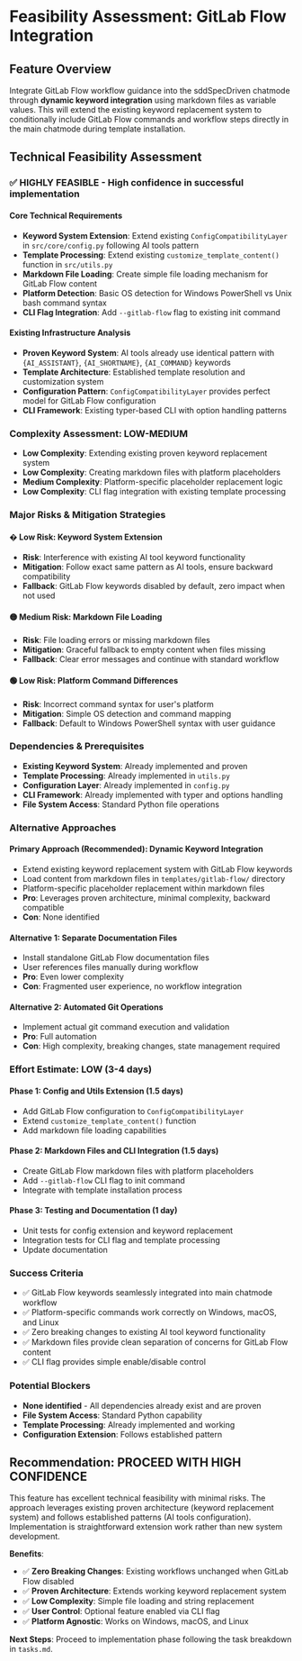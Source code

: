 # Feasibility Assessment: GitLab Flow Integration

## Feature Overview
Integrate GitLab Flow workflow guidance into the sddSpecDriven chatmode through **dynamic keyword integration** using markdown files as variable values. This will extend the existing keyword replacement system to conditionally include GitLab Flow commands and workflow steps directly in the main chatmode during template installation.

## Technical Feasibility Assessment

### **✅ HIGHLY FEASIBLE** - High confidence in successful implementation

#### Core Technical Requirements
- **Keyword System Extension**: Extend existing `ConfigCompatibilityLayer` in `src/core/config.py` following AI tools pattern
- **Template Processing**: Extend existing `customize_template_content()` function in `src/utils.py`
- **Markdown File Loading**: Create simple file loading mechanism for GitLab Flow content
- **Platform Detection**: Basic OS detection for Windows PowerShell vs Unix bash command syntax
- **CLI Flag Integration**: Add `--gitlab-flow` flag to existing init command

#### Existing Infrastructure Analysis
- **Proven Keyword System**: AI tools already use identical pattern with `{AI_ASSISTANT}`, `{AI_SHORTNAME}`, `{AI_COMMAND}` keywords
- **Template Architecture**: Established template resolution and customization system
- **Configuration Pattern**: `ConfigCompatibilityLayer` provides perfect model for GitLab Flow configuration
- **CLI Framework**: Existing typer-based CLI with option handling patterns

### Complexity Assessment: **LOW-MEDIUM**
- **Low Complexity**: Extending existing proven keyword replacement system
- **Low Complexity**: Creating markdown files with platform placeholders
- **Medium Complexity**: Platform-specific placeholder replacement logic
- **Low Complexity**: CLI flag integration with existing template processing

### Major Risks & Mitigation Strategies

#### � **Low Risk**: Keyword System Extension
- **Risk**: Interference with existing AI tool keyword functionality
- **Mitigation**: Follow exact same pattern as AI tools, ensure backward compatibility
- **Fallback**: GitLab Flow keywords disabled by default, zero impact when not used

#### 🟡 **Medium Risk**: Markdown File Loading
- **Risk**: File loading errors or missing markdown files
- **Mitigation**: Graceful fallback to empty content when files missing
- **Fallback**: Clear error messages and continue with standard workflow

#### 🟢 **Low Risk**: Platform Command Differences
- **Risk**: Incorrect command syntax for user's platform
- **Mitigation**: Simple OS detection and command mapping
- **Fallback**: Default to Windows PowerShell syntax with user guidance

### Dependencies & Prerequisites
- **Existing Keyword System**: Already implemented and proven
- **Template Processing**: Already implemented in `utils.py`
- **Configuration Layer**: Already implemented in `config.py`
- **CLI Framework**: Already implemented with typer and options handling
- **File System Access**: Standard Python file operations

### Alternative Approaches

#### **Primary Approach** (Recommended): Dynamic Keyword Integration
- Extend existing keyword replacement system with GitLab Flow keywords
- Load content from markdown files in `templates/gitlab-flow/` directory
- Platform-specific placeholder replacement within markdown files
- **Pro**: Leverages proven architecture, minimal complexity, backward compatible
- **Con**: None identified

#### **Alternative 1**: Separate Documentation Files
- Install standalone GitLab Flow documentation files
- User references files manually during workflow
- **Pro**: Even lower complexity
- **Con**: Fragmented user experience, no workflow integration

#### **Alternative 2**: Automated Git Operations
- Implement actual git command execution and validation
- **Pro**: Full automation
- **Con**: High complexity, breaking changes, state management required

### Effort Estimate: **LOW (3-4 days)**

#### **Phase 1**: Config and Utils Extension (1.5 days)
- Add GitLab Flow configuration to `ConfigCompatibilityLayer`
- Extend `customize_template_content()` function
- Add markdown file loading capabilities

#### **Phase 2**: Markdown Files and CLI Integration (1.5 days)
- Create GitLab Flow markdown files with platform placeholders
- Add `--gitlab-flow` CLI flag to init command
- Integrate with template installation process

#### **Phase 3**: Testing and Documentation (1 day)
- Unit tests for config extension and keyword replacement
- Integration tests for CLI flag and template processing
- Update documentation

### Success Criteria
- ✅ GitLab Flow keywords seamlessly integrated into main chatmode workflow
- ✅ Platform-specific commands work correctly on Windows, macOS, and Linux
- ✅ Zero breaking changes to existing AI tool keyword functionality
- ✅ Markdown files provide clean separation of concerns for GitLab Flow content
- ✅ CLI flag provides simple enable/disable control

### Potential Blockers
- **None identified** - All dependencies already exist and are proven
- **File System Access**: Standard Python capability
- **Template Processing**: Already implemented and working
- **Configuration Extension**: Follows established pattern

## Recommendation: **PROCEED WITH HIGH CONFIDENCE**

This feature has excellent technical feasibility with minimal risks. The approach leverages existing proven architecture (keyword replacement system) and follows established patterns (AI tools configuration). Implementation is straightforward extension work rather than new system development.

**Benefits**:
- ✅ **Zero Breaking Changes**: Existing workflows unchanged when GitLab Flow disabled
- ✅ **Proven Architecture**: Extends working keyword replacement system
- ✅ **Low Complexity**: Simple file loading and string replacement
- ✅ **User Control**: Optional feature enabled via CLI flag
- ✅ **Platform Agnostic**: Works on Windows, macOS, and Linux

**Next Steps**: Proceed to implementation phase following the task breakdown in `tasks.md`.
